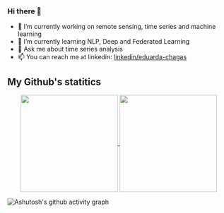 ### Hi there 👋

<!--
**EduardaChagas/EduardaChagas** is a ✨ _special_ ✨ repository because its `README.md` (this file) appears on your GitHub profile.

Here are some ideas to get you started:

- 🔭 I’m currently working on remote sensing, time series and machine learning
- 🌱 I’m currently learning NLP, Deep and Federated Learning
- 👯 I’m looking to collaborate on ...
- 🤔 I’m looking for help with ...
- 💬 Ask me about time series analysis
- 📫 How to reach me: ...
- 😄 Pronouns: ...
- ⚡ Fun fact: ...
-->

- 🔭 I’m currently working on remote sensing, time series and machine learning
- 🌱 I’m currently learning NLP, Deep and Federated Learning
- 💬 Ask me about time series analysis
- 📫 You can reach me at linkedin: [linkedin/eduarda-chagas](https://www.linkedin.com/in/eduarda-chagas/)

## My Github's statitics
<p align=center>
    <a href="https://github.com/anuraghazra/github-readme-stats" title="Go to Source">
        <img height=220 align="center" src="https://github-readme-stats.vercel.app/api?username=EduardaChagas&count_private=true&show_icons=true&theme=react">
    </a>
    <a href="https://github.com/anuraghazra/github-readme-stats">
    <img height=220 align="center" src="https://github-readme-stats.vercel.app/api/top-langs/?username=EduardaChagas&bg_color=20232a&title_color=61dafb&icon_color=a960ff&text_color=ffffff" />
  </a>
</p>


![Ashutosh's github activity graph](https://activity-graph.herokuapp.com/graph?username=EduardaChagas&theme=react-dark)
